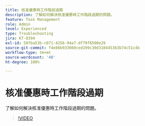 ```yaml
---
title: 核准優惠時工作階段過期
description: 了解如何解決核准優惠時工作階段過期的問題。
feature: Task Management
role: Admin
level: Experienced
type: Troubleshooting
jira: KT-8394
exl-id: 58fba53b-c071-4256-94a7-df79f6500e29
source-git-commit: f4e86b933660ced199c30d318445363b74c51c4b
workflow-type: tm+mt
source-wordcount: '40'
ht-degree: 100%

---
```


# 核准優惠時工作階段過期

了解如何解決核准優惠時工作階段過期的問題。

>[!VIDEO](https://video.tv.adobe.com/v/335898?quality=12&learn=on)
